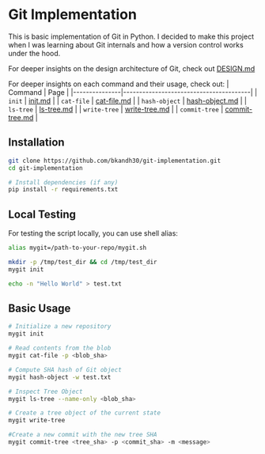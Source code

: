 # Git Implementation

This is basic implementation of Git in Python. I decided to make this project when I was learning about Git internals and how a version control works under the hood.

For deeper insights on the design architecture of Git, check out [DESIGN.md](DESIGN.md)

For deeper insights on each command and their usage, check out:
| Command | Page |
|---------------|----------------------------------------|
| `init` | [init.md](/commands/init.md) |
| `cat-file` | [cat-file.md](/commands/cat-file.md) |
| `hash-object` | [hash-object.md](/commands/hash-object.md) |
| `ls-tree` | [ls-tree.md](/commands/ls-tree.md) |
| `write-tree` | [write-tree.md](/commands/write-tree.md) |
| `commit-tree` | [commit-tree.md](/commands/commit-tree.md) |

## Installation

```bash
git clone https://github.com/bkandh30/git-implementation.git
cd git-implementation

# Install dependencies (if any)
pip install -r requirements.txt
```

## Local Testing

For testing the script locally, you can use shell alias:

```bash
alias mygit=/path-to-your-repo/mygit.sh

mkdir -p /tmp/test_dir && cd /tmp/test_dir
mygit init

echo -n "Hello World" > test.txt
```

## Basic Usage

```bash
# Initialize a new repository
mygit init

# Read contents from the blob
mygit cat-file -p <blob_sha>

# Compute SHA hash of Git object
mygit hash-object -w test.txt

# Inspect Tree Object
mygit ls-tree --name-only <blob_sha>

# Create a tree object of the current state
mygit write-tree

#Create a new commit with the new tree SHA
mygit commit-tree <tree_sha> -p <commit_sha> -m <message>
```
